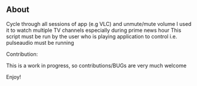 About
-----
Cycle through all sessions of app (e.g VLC) and unmute/mute volume 
I used it to watch multiple TV channels especially during prime news hour
This script must be run by the user who is playing application to control
i.e. pulseaudio must be running


Contribution:

This is a work in progress, so contributions/BUGs are very much welcome

Enjoy!
